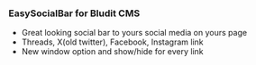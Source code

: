 ### EasySocialBar for Bludit CMS
- Great looking social bar to yours social media on yours page
- Threads, X(old twitter), Facebook, Instagram link
- New window option and show/hide for every link
